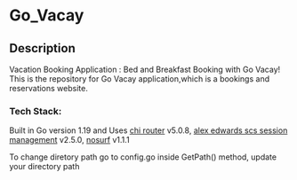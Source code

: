 # Go_Vacay

## Description

Vacation Booking Application : Bed and Breakfast Booking with Go Vacay! 
This is the repository for Go Vacay application,which is a bookings and reservations website.

### Tech Stack:

Built in Go version 1.19 and Uses [chi router](https://github.com/go-chi/chi) v5.0.8, [alex edwards scs session management](https://github.com/alexedwards/scs) v2.5.0, [nosurf](https://github.com/justinas/nosurf) v1.1.1


To change diretory path
go to config.go
inside GetPath() method, update your directory path
